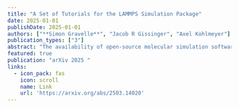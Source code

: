 ```yaml
---
title: "A Set of Tutorials for the LAMMPS Simulation Package"
date: 2025-01-01
publishDate: 2025-01-01
authors: ["**Simon Gravelle**", "Jacob R Gissinger", "Axel Kohlmeyer"]
publication_types: ["3"]
abstract: "The availability of open-source molecular simulation software packages allows scientists and engineers to focus on running and analyzing simulations without having to write, parallelize, and validate their own simulation software. While molecular simulations thus become accessible to a larger audience, the `black box' nature of such software packages and wide array of options and features can make it challenging to use them correctly, particularly for beginners in the topic of MD simulations. LAMMPS is one such versatile molecular simulation code, designed for modeling particle-based systems across a broad range of materials science and computational chemistry applications, including atomistic, coarse-grained, mesoscale, grid-free continuum, and discrete element models. LAMMPS is capable of efficiently running simulations of varying sizes from small desktop computers to large-scale supercomputing environments. Its flexibility and extensibility make it ideal for complex and extensive simulations of atomic and molecular systems, and beyond. This article introduces a suite of tutorials designed to make learning LAMMPS more accessible to new users. The first four tutorials cover the basics of running molecular simulations in LAMMPS with systems of varying complexities. The second four tutorials address more advanced molecular simulation techniques, specifically the use of a reactive force field, grand canonical Monte Carlo, enhanced sampling, and the REACTER protocol. In addition, we introduce LAMMPS-GUI, an enhanced cross-platform graphical text editor specifically designed for use with LAMMPS and able to run LAMMPS …"
featured: true
publication: "arXiv 2025 "
links:
  - icon_pack: fas
    icon: scroll
    name: Link
    url: 'https://arxiv.org/abs/2503.14020'
---
```

